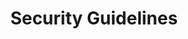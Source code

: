 ---
lang: de
layout: doc
redirect_from:
- /de/doc/security-guidelines/
- /de/wiki/SecurityGuidelines/
- /de/doc/SecurityGuidelines/
redirect_to: https://github.com/Qubes-Community/Contents/blob/master/docs/security/security-guidelines.md
ref: 79
title: Security Guidelines
---